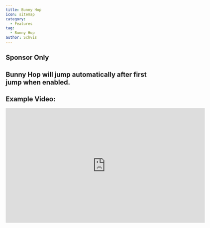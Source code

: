```yaml
---
title: Bunny Hop
icon: sitemap
category:
  - Features
tag:
  - Bunny Hop
author: Schvis
---
```


## Sponsor Only
## Bunny Hop will jump automatically after first jump when enabled.

## Example Video:

<iframe width="640" height="369" src="https://www.youtube.com/embed/Gh2GX23E6dw?list=PL5eI1Tb64p56g27qfYk7VuFTz4FK6YrKa" title="Korepi - Bunnyhop (Sponsor)" frameborder="0" allow="accelerometer; autoplay; clipboard-write; encrypted-media; gyroscope; picture-in-picture; web-share" allowfullscreen></iframe>